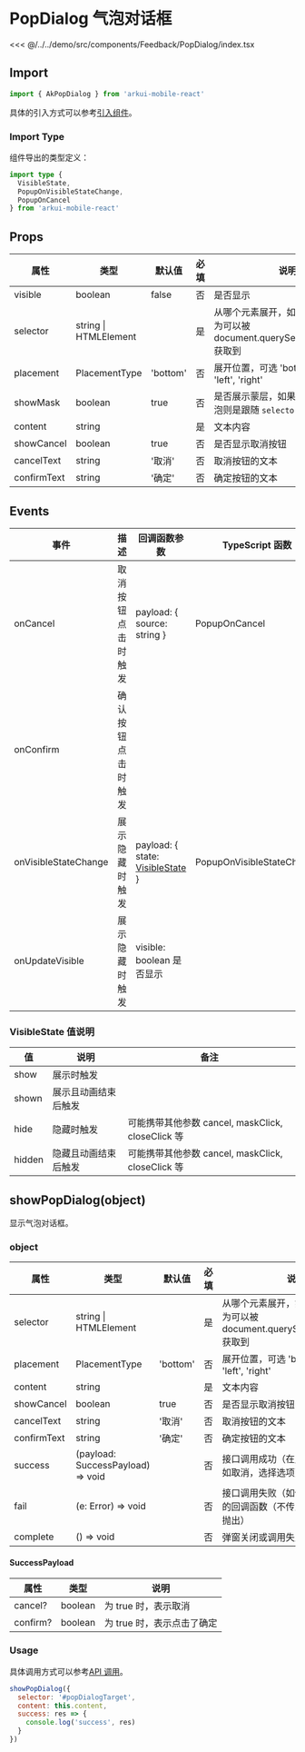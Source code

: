 # PopDialog 气泡对话框

<CodeDemo name="PopDialog">

<<< @/../../demo/src/components/Feedback/PopDialog/index.tsx

</CodeDemo>

## Import

```js
import { AkPopDialog } from 'arkui-mobile-react'
```

具体的引入方式可以参考[引入组件](../guide/import.md)。

### Import Type

组件导出的类型定义：

```ts
import type {
  VisibleState,
  PopupOnVisibleStateChange,
  PopupOnCancel
} from 'arkui-mobile-react'
```

## Props

| 属性        | 类型                  | 默认值   | 必填 | 说明                                                                              |
| ----------- | --------------------- | -------- | ---- | --------------------------------------------------------------------------------- |
| visible     | boolean               | false    | 否   | 是否显示                                                                          |
| selector    | string \| HTMLElement |          | 是   | 从哪个元素展开，如果是 string，则为可以被 document.querySelector(selector) 获取到 |
| placement   | PlacementType         | 'bottom' | 否   | 展开位置，可选 'bottom', 'top', 'left', 'right'                                   |
| showMask    | boolean               | true     | 否   | 是否展示蒙层，如果设置不展示，气泡则是跟随 `selector` 对应的元素                  |
| content     | string                |          | 是   | 文本内容                                                                          |
| showCancel  | boolean               | true     | 否   | 是否显示取消按钮                                                                  |
| cancelText  | string                | '取消'   | 否   | 取消按钮的文本                                                                    |
| confirmText | string                | '确定'   | 否   | 确定按钮的文本                                                                    |

## Events

| 事件                 | 描述               | 回调函数参数                                                           | TypeScript 函数           |
| -------------------- | ------------------ | ---------------------------------------------------------------------- | ------------------------- |
| onCancel             | 取消按钮点击时触发 | payload: { source: string }                                            | PopupOnCancel             |
| onConfirm            | 确认按钮点击时触发 |                                                                        |
| onVisibleStateChange | 展示隐藏时触发     | payload: { state: [VisibleState](./PopDialog.md#visiblestate-值说明) } | PopupOnVisibleStateChange |
| onUpdateVisible      | 展示隐藏时触发     | visible: boolean 是否显示                                              |                           |

### VisibleState 值说明

| 值     | 说明                 | 备注                                              |
| ------ | -------------------- | ------------------------------------------------- |
| show   | 展示时触发           |                                                   |
| shown  | 展示且动画结束后触发 |                                                   |
| hide   | 隐藏时触发           | 可能携带其他参数 cancel, maskClick, closeClick 等 |
| hidden | 隐藏且动画结束后触发 | 可能携带其他参数 cancel, maskClick, closeClick 等 |

## showPopDialog(object)

显示气泡对话框。

### object

| 属性        | 类型                              | 默认值   | 必填 | 说明                                                                              |
| ----------- | --------------------------------- | -------- | ---- | --------------------------------------------------------------------------------- |
| selector    | string \| HTMLElement             |          | 是   | 从哪个元素展开，如果是 string，则为可以被 document.querySelector(selector) 获取到 |
| placement   | PlacementType                     | 'bottom' | 否   | 展开位置，可选 'bottom', 'top', 'left', 'right'                                   |
| content     | string                            |          | 是   | 文本内容                                                                          |
| showCancel  | boolean                           | true     | 否   | 是否显示取消按钮                                                                  |
| cancelText  | string                            | '取消'   | 否   | 取消按钮的文本                                                                    |
| confirmText | string                            | '确定'   | 否   | 确定按钮的文本                                                                    |
| success     | (payload: SuccessPayload) => void |          | 否   | 接口调用成功（在用户做出选择后，如取消，选择选项）的回调函数                      |
| fail        | (e: Error) => void                |          | 否   | 接口调用失败（如传入错误的参数）的回调函数（不传入 fail 遇错误直接抛出）          |
| complete    | () => void                        |          | 否   | 弹窗关闭或调用失败的回调函数                                                      |

#### SuccessPayload

| 属性     | 类型    | 说明                       |
| -------- | ------- | -------------------------- |
| cancel?  | boolean | 为 true 时，表示取消       |
| confirm? | boolean | 为 true 时，表示点击了确定 |

### Usage

具体调用方式可以参考[API 调用](../guide/import.md#api-调用)。

```js
showPopDialog({
  selector: '#popDialogTarget',
  content: this.content,
  success: res => {
    console.log('success', res)
  }
})
```
